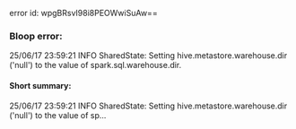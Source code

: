 error id: wpgBRsvI98i8PEOWwiSuAw==
### Bloop error:

25/06/17 23:59:21 INFO SharedState: Setting hive.metastore.warehouse.dir ('null') to the value of spark.sql.warehouse.dir.
#### Short summary: 

25/06/17 23:59:21 INFO SharedState: Setting hive.metastore.warehouse.dir ('null') to the value of sp...